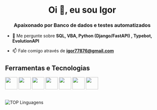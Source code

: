 <h1 align="center">Oi 👋, eu sou Igor</h1>
<h3 align="center">Apaixonado por Banco de dados e testes automatizados</h3>

- 💬 Me pergunte sobre **SQL, VBA, Python (Django/FastAPI) , Typebot, EvolutionAPI**

- 📫 Fale comigo através de **igor77876@gmail.com**

## Ferramentas e Tecnologias
<div >
  <img loading="lazy" src="https://cdn.jsdelivr.net/gh/devicons/devicon/icons/git/git-original.svg" style="width: 40px; height: 40px;" />
  <img loading="lazy" src="https://cdn.jsdelivr.net/gh/devicons/devicon@latest/icons/python/python-original.svg" style="width: 40px; height: 40px;" />
  <img loading="lazy" src="https://cdn.jsdelivr.net/gh/devicons/devicon@latest/icons/fastapi/fastapi-original.svg" style="width: 40px; height: 40px;" />
  <img loading="lazy" src="https://cdn.jsdelivr.net/gh/devicons/devicon@latest/icons/django/django-plain.svg" style="width: 40px; height: 40px;"/>
  <img loading="lazy" src="https://cdn.jsdelivr.net/gh/devicons/devicon@latest/icons/docker/docker-original-wordmark.svg" style="width: 40px; height: 40px;" />
  <img loading="lazy" src="https://cdn.jsdelivr.net/gh/devicons/devicon@latest/icons/vscode/vscode-original.svg" style="width: 40px; height: 40px;" />
  <img loading="lazy" src="https://cdn.jsdelivr.net/gh/devicons/devicon@latest/icons/microsoftsqlserver/microsoftsqlserver-original.svg" style="width: 40px; height: 40px;" />
</div>
<br>

![TOP Linguagens](https://github-readme-stats.vercel.app/api/top-langs/?username=IgorSantRocha&layout=compact&theme=dracula)
